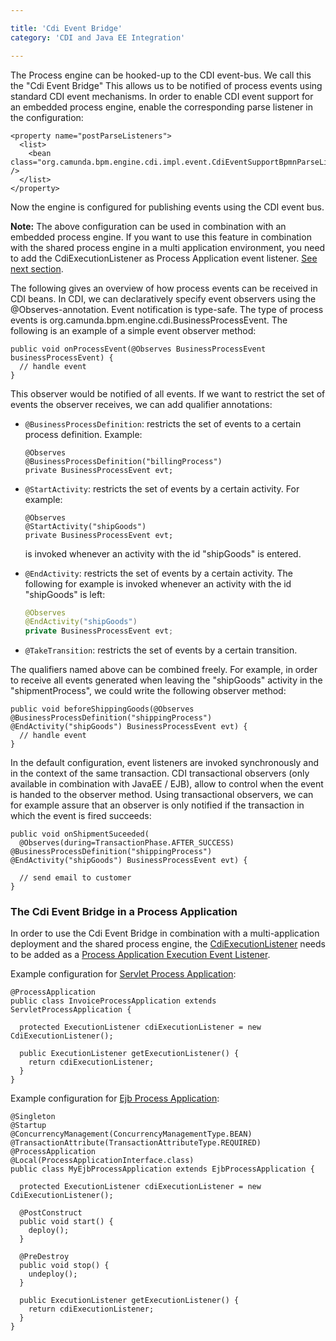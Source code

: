 ```yaml
---

title: 'Cdi Event Bridge'
category: 'CDI and Java EE Integration'

---
```



The Process engine can be hooked-up to the CDI event-bus. We call this the "Cdi Event Bridge" This allows us to be notified of process events using standard CDI event mechanisms. In order to enable CDI event support for an embedded process engine, enable the corresponding parse listener in the configuration:

    <property name="postParseListeners">
      <list>
        <bean class="org.camunda.bpm.engine.cdi.impl.event.CdiEventSupportBpmnParseListener" />
      </list>
    </property>

Now the engine is configured for publishing events using the CDI event bus.
<div class="alert alert-info">
  <p>
    <strong>Note:</strong>
    The above configuration can be used in combination with an embedded process engine. If you want to use this feature in combination with the shared process engine in a multi application environment, you need to add the CdiExecutionListener as Process Application event listener. <a href="ref:#cdi-and-java-ee-integration-cdi-event-bridge-the-cdi-event-bridge-in-a-process-application">See next section</a>.
  </p>
</div>

The following gives an overview of how process events can be received in CDI beans. In CDI, we can declaratively specify event observers using the @Observes-annotation. Event notification is type-safe. The type of process events is org.camunda.bpm.engine.cdi.BusinessProcessEvent. The following is an example of a simple event observer method:

```
public void onProcessEvent(@Observes BusinessProcessEvent businessProcessEvent) {
  // handle event
}
```

This observer would be notified of all events. If we want to restrict the set of events the observer receives, we can add qualifier annotations:

* `@BusinessProcessDefinition`: restricts the set of events to a certain process definition. Example:

  ```
  @Observes
  @BusinessProcessDefinition("billingProcess")
  private BusinessProcessEvent evt;
  ```

* `@StartActivity`: restricts the set of events by a certain activity. For example:

  ```
  @Observes
  @StartActivity("shipGoods")
  private BusinessProcessEvent evt;
  ```

  is invoked whenever an activity with the id "shipGoods" is entered.

* `@EndActivity`: restricts the set of events by a certain activity. The following for example is invoked whenever an activity with the id "shipGoods" is left:

  ```java
  @Observes
  @EndActivity("shipGoods")
  private BusinessProcessEvent evt;
  ```

* `@TakeTransition`: restricts the set of events by a certain transition.

The qualifiers named above can be combined freely. For example, in order to receive all events generated when leaving the "shipGoods" activity in the "shipmentProcess", we could write the following observer method:

```
public void beforeShippingGoods(@Observes @BusinessProcessDefinition("shippingProcess") @EndActivity("shipGoods") BusinessProcessEvent evt) {
  // handle event
}
```

In the default configuration, event listeners are invoked synchronously and in the context of the same transaction. CDI transactional observers (only available in combination with JavaEE / EJB), allow to control when the event is handed to the observer method. Using transactional observers, we can for example assure that an observer is only notified if the transaction in which the event is fired succeeds:

```
public void onShipmentSuceeded(
  @Observes(during=TransactionPhase.AFTER_SUCCESS) @BusinessProcessDefinition("shippingProcess") @EndActivity("shipGoods") BusinessProcessEvent evt) {

  // send email to customer
}
```

### The Cdi Event Bridge in a Process Application

In order to use the Cdi Event Bridge in combination with a multi-application deployment and the shared process engine, the [CdiExecutionListener](ref:/api-references/javadoc/?org/camunda/bpm/engine/cdi/impl/event/CdiExecutionListener.html) needs to be added as a [Process Application Execution Event Listener](ref:#process-applications-process-application-event-listeners).

Example configuration for [Servlet Process Application](ref:#process-applications-the-process-application-class-the-servletprocessapplication):

    @ProcessApplication
    public class InvoiceProcessApplication extends ServletProcessApplication {

      protected ExecutionListener cdiExecutionListener = new CdiExecutionListener();

      public ExecutionListener getExecutionListener() {
        return cdiExecutionListener;
      }
    }

Example configuration for [Ejb Process Application](ref:#process-applications-the-process-application-class-the-ejbprocessapplication):

    @Singleton
    @Startup
    @ConcurrencyManagement(ConcurrencyManagementType.BEAN)
    @TransactionAttribute(TransactionAttributeType.REQUIRED)
    @ProcessApplication
    @Local(ProcessApplicationInterface.class)
    public class MyEjbProcessApplication extends EjbProcessApplication {

      protected ExecutionListener cdiExecutionListener = new CdiExecutionListener();

      @PostConstruct
      public void start() {
        deploy();
      }

      @PreDestroy
      public void stop() {
        undeploy();
      }

      public ExecutionListener getExecutionListener() {
        return cdiExecutionListener;
      }
    }
